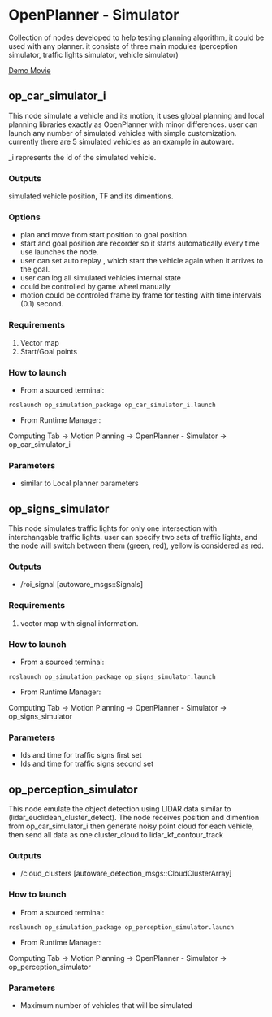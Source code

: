 # OpenPlanner - Simulator

Collection of nodes developed to help testing planning algorithm, it could be used with any planner. 
it consists of three main modules (perception simulator, traffic lights simulator, vehicle simulator) 

[Demo Movie](https://youtu.be/BS5nLtBsXPE)

## op_car_simulator_i

This node simulate a vehicle and its motion, it uses global planning and local planning libraries exactly as OpenPlanner with minor differences.
user can launch any number of simulated vehicles with simple customization. currently there are 5 simulated vehicles as an example in autoware.

_i represents the id of the simulated vehicle.

### Outputs
simulated vehicle position, TF and its dimentions. 

### Options
* plan and move from start position to goal position. 
* start and goal position are recorder so it starts automatically every time use launches the node. 
* user can set auto replay , which start the vehicle again when it arrives to the goal.
* user can log all simulated vehicles internal state 
* could be controlled by game wheel manually 
* motion could be controled frame by frame for testing with time intervals (0.1) second.

### Requirements

1. Vector map 
1. Start/Goal points 

### How to launch

* From a sourced terminal:

`roslaunch op_simulation_package op_car_simulator_i.launch`

* From Runtime Manager:

Computing Tab -> Motion Planning -> OpenPlanner - Simulator  -> op_car_simulator_i


### Parameters 
 * similar to Local planner parameters



## op_signs_simulator

This node simulates traffic lights for only one intersection with interchangable traffic lights. user can specify two sets of traffic lights, and the node will switch between them (green, red), yellow is considered as red.

### Outputs
* /roi_signal [autoware_msgs::Signals]

### Requirements

1. vector map with signal information.

### How to launch

* From a sourced terminal:

`roslaunch op_simulation_package op_signs_simulator.launch`

* From Runtime Manager:

Computing Tab -> Motion Planning -> OpenPlanner - Simulator  -> op_signs_simulator

### Parameters 
 * Ids and time for traffic signs first set 
 * Ids and time for traffic signs second set



## op_perception_simulator

This node emulate the object detection using LIDAR data similar to (lidar_euclidean_cluster_detect). 
The node receives position and dimention from op_car_simulator_i then generate noisy point cloud for each vehicle, then send all data as one cluster_cloud to lidar_kf_contour_track

### Outputs
* /cloud_clusters [autoware_detection_msgs::CloudClusterArray]

### How to launch

* From a sourced terminal:

`roslaunch op_simulation_package op_perception_simulator.launch`

* From Runtime Manager:

Computing Tab -> Motion Planning -> OpenPlanner - Simulator  -> op_perception_simulator

### Parameters 
 * Maximum number of vehicles that will be simulated 
